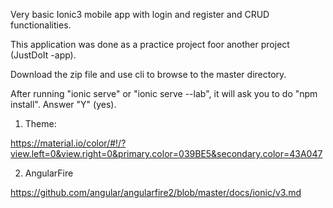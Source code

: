 Very basic Ionic3 mobile app with login and register and CRUD functionalities.

This application was done as a practice project foor another project (JustDoIt -app).

Download the zip file and use cli to browse to the master directory.

After running "ionic serve" or "ionic serve --lab", it will ask you to do "npm install". Answer "Y" (yes).


1) Theme:

 https://material.io/color/#!/?view.left=0&view.right=0&primary.color=039BE5&secondary.color=43A047

2) AngularFire

https://github.com/angular/angularfire2/blob/master/docs/ionic/v3.md
